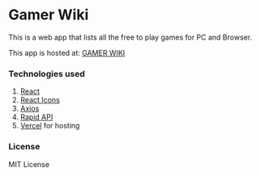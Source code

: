 # Gamer Wiki

This is a web app that lists all the free to play games for PC and Browser.

This app is hosted at: [GAMER WIKI](https://gamer-wiki.vercel.app/)


### Technologies used

1. [React](https://reactjs.org/)
2. [React Icons](https://react-icons.github.io/react-icons/)
3. [Axios](https://www.npmjs.com/package/axios)
4. [Rapid API](https://rapidapi.com/digiwalls/api/free-to-play-games-database/)
5. [Vercel](https://vercel.com/) for hosting

### License

MIT License